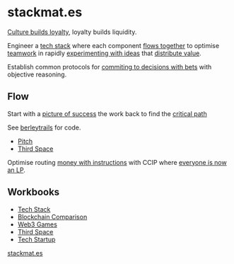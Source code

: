 # stackmat.es

[Culture builds loyalty](https://mm.dreamineering.com/docs/value/money/tokenomics/tokenomics-games/), loyalty builds liquidity.

Engineer a [tech stack](https://mm.dreamineering.com/docs/technology/sdk/) where each component [flows together](https://mm.dreamineering.com/docs/flow) to optimise [teamwork](https://mm.dreamineering.com/docs/principles/people/community/teamwork) in rapidly [experimenting with ideas](https://mm.dreamineering.com/docs/experiments/) that [distribute value](https://mm.dreamineering.com/docs/value/).

Establish common protocols for [commiting to decisions with bets](https://mm.dreamineering.com/docs/principles/platform/web3/primitives/decentralized-decisions-protocols) with objective reasoning.

## Flow

Start with a [picture of success](https://mm.dreamineering.com/docs/business/functions/business-documents/business-financial-docs/financial-doc-discounted-cashflow) the work back to find the [critical path](https://mm.dreamineering.com/docs/business/business-principles/critical-path)

See [berleytrails](https://github.com/dreamineering/berleytrails) for code.

- [Pitch](https://mm.dreamineering.com/docs/experiments/dreamineering/)
- [Third Space](https://mm.dreamineering.com/docs/experiments/better-practice/)


Optimise routing [money with instructions](https://mm.dreamineering.com/docs/engineering/software/algorithms/routing-algorithm) with CCIP where [everyone is now an LP](https://mm.dreamineering.com/docs/value/money/tokenomics/tokenomics-defi/defi-uniswap).


## Workbooks

- [Tech Stack](https://docs.google.com/spreadsheets/d/1XiA_gfU_TkQXlEqVEiVLUUjKmyAZM3rirlJ5EUjJl9Y/edit#gid=1797190969)
- [Blockchain Comparison](https://docs.google.com/spreadsheets/d/16pqE_E4FzNbsqn-ACxkYfhCyBg3M9kQGcySUM3zw73M/edit#gid=1322132351)
- [Web3 Games](https://docs.google.com/spreadsheets/d/1l74VNspBM_3HjBq0oXZzoe1t-EPhKZPsH6FjRokM7cY/edit#gid=745206562)
- [Third Space](https://docs.google.com/spreadsheets/d/137bivoW4gOKJ9avATvSUgnFND6xELQuJw4cybaL006c/edit#gid=134217819)
- [Tech Startup](https://docs.google.com/spreadsheets/d/10zBw2LruDEmkBAA9GFVfBaG3UtkOMItr-44CvIxb1VQ/edit#gid=1021038640)

[stackmat.es](https://www.stackmat.es/)
